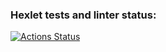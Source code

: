 ### Hexlet tests and linter status:
[![Actions Status](https://github.com/DimaDima14/python-project-lvl1/workflows/hexlet-check/badge.svg)](https://github.com/DimaDima14/python-project-lvl1/actions)